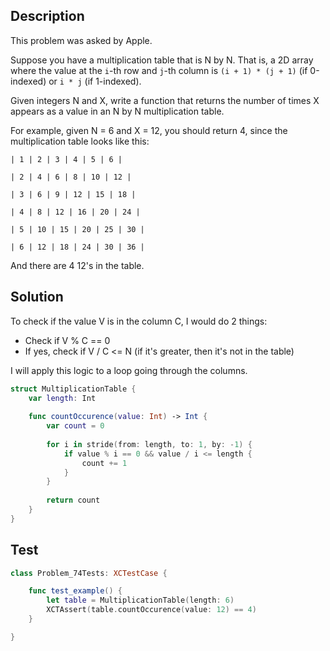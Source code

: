 ## Description

This problem was asked by Apple.

Suppose you have a multiplication table that is N by N. That is, a 2D array where the value at the `i`-th row and `j`-th column is `(i + 1) * (j + 1)` (if 0-indexed) or `i * j` (if 1-indexed).

Given integers N and X, write a function that returns the number of times X appears as a value in an N by N multiplication table.

For example, given N = 6 and X = 12, you should return 4, since the multiplication table looks like this:

```
| 1 | 2 | 3 | 4 | 5 | 6 |

| 2 | 4 | 6 | 8 | 10 | 12 |

| 3 | 6 | 9 | 12 | 15 | 18 |

| 4 | 8 | 12 | 16 | 20 | 24 |

| 5 | 10 | 15 | 20 | 25 | 30 |

| 6 | 12 | 18 | 24 | 30 | 36 |
```

And there are 4 12's in the table.

## Solution

To check if the value V is in the column C, I would do 2 things:
 
- Check if V % C == 0
- If yes, check if V / C <= N (if it's greater, then it's not in the table)

I will apply this logic to a loop going through the columns.
    
```swift
struct MultiplicationTable {
    var length: Int
    
    func countOccurence(value: Int) -> Int {
        var count = 0
        
        for i in stride(from: length, to: 1, by: -1) {
            if value % i == 0 && value / i <= length {
                count += 1
            }
        }
        
        return count
    }
}
```

## Test

```swift
class Problem_74Tests: XCTestCase {

    func test_example() {
        let table = MultiplicationTable(length: 6)
        XCTAssert(table.countOccurence(value: 12) == 4)
    }

}

```
